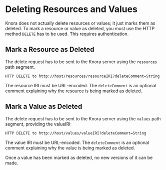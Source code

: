 <!---
Copyright © 2015-2021 the contributors (see Contributors.md).

This file is part of Knora.

Knora is free software: you can redistribute it and/or modify
it under the terms of the GNU Affero General Public License as published
by the Free Software Foundation, either version 3 of the License, or
(at your option) any later version.

Knora is distributed in the hope that it will be useful,
but WITHOUT ANY WARRANTY; without even the implied warranty of
MERCHANTABILITY or FITNESS FOR A PARTICULAR PURPOSE.  See the
GNU Affero General Public License for more details.

You should have received a copy of the GNU Affero General Public
License along with Knora.  If not, see <http://www.gnu.org/licenses/>.
-->

# Deleting Resources and Values

Knora does not actually delete resources or values; it just marks them
as deleted. To mark a resource or value as deleted, you must use the
HTTP method `DELETE` has to be used. This requires authentication.

## Mark a Resource as Deleted

The delete request has to be sent to the Knora server using the
`resources` path
    segment.

```
HTTP DELETE to http://host/resources/resourceIRI?deleteComment=String
```

The resource IRI must be URL-encoded. The `deleteComment` is an optional
comment explaining why the resource is being marked as deleted.

## Mark a Value as Deleted

The delete request has to be sent to the Knora server using the `values`
path segment, providing the valueIRI:

```
HTTP DELETE to http://host/values/valueIRI?deleteComment=String
```

The value IRI must be URL-encoded. The `deleteComment` is an optional
comment explaining why the value is being marked as deleted.

Once a value has been marked as deleted, no new versions of it can be
made.
